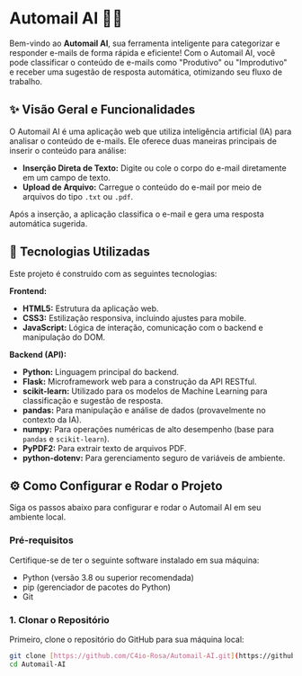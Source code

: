# Automail AI 🤖📧

Bem-vindo ao **Automail AI**, sua ferramenta inteligente para categorizar e responder e-mails de forma rápida e eficiente! Com o Automail AI, você pode classificar o conteúdo de e-mails como "Produtivo" ou "Improdutivo" e receber uma sugestão de resposta automática, otimizando seu fluxo de trabalho.

## ✨ Visão Geral e Funcionalidades

O Automail AI é uma aplicação web que utiliza inteligência artificial (IA) para analisar o conteúdo de e-mails. Ele oferece duas maneiras principais de inserir o conteúdo para análise:

* **Inserção Direta de Texto:** Digite ou cole o corpo do e-mail diretamente em um campo de texto.
* **Upload de Arquivo:** Carregue o conteúdo do e-mail por meio de arquivos do tipo `.txt` ou `.pdf`.

Após a inserção, a aplicação classifica o e-mail e gera uma resposta automática sugerida.

## 🚀 Tecnologias Utilizadas

Este projeto é construído com as seguintes tecnologias:

**Frontend:**
* **HTML5:** Estrutura da aplicação web.
* **CSS3:** Estilização responsiva, incluindo ajustes para mobile.
* **JavaScript:** Lógica de interação, comunicação com o backend e manipulação do DOM.

**Backend (API):**
* **Python:** Linguagem principal do backend.
* **Flask:** Microframework web para a construção da API RESTful.
* **scikit-learn:** Utilizado para os modelos de Machine Learning para classificação e sugestão de resposta.
* **pandas:** Para manipulação e análise de dados (provavelmente no contexto da IA).
* **numpy:** Para operações numéricas de alto desempenho (base para `pandas` e `scikit-learn`).
* **PyPDF2:** Para extrair texto de arquivos PDF.
* **python-dotenv:** Para gerenciamento seguro de variáveis de ambiente.

## ⚙️ Como Configurar e Rodar o Projeto

Siga os passos abaixo para configurar e rodar o Automail AI em seu ambiente local.

### Pré-requisitos

Certifique-se de ter o seguinte software instalado em sua máquina:

* Python (versão 3.8 ou superior recomendada)
* pip (gerenciador de pacotes do Python)
* Git

### 1. Clonar o Repositório

Primeiro, clone o repositório do GitHub para sua máquina local:

```bash
git clone [https://github.com/C4io-Rosa/Automail-AI.git](https://github.com/C4io-Rosa/Automail-AI.git)
cd Automail-AI
